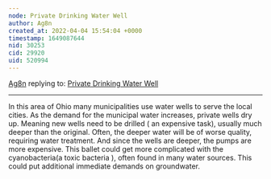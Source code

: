 ```yaml
---
node: Private Drinking Water Well 
author: Ag8n
created_at: 2022-04-04 15:54:04 +0000
timestamp: 1649087644
nid: 30253
cid: 29920
uid: 520994
---
```




[Ag8n](../profile/Ag8n) replying to: [Private Drinking Water Well ](../notes/TheChessGym/04-04-2022/private-drinking-water-well)

----
In this area of Ohio many municipalities use water wells to serve the local cities.  As the demand for the municipal water increases, private wells dry up.  Meaning new wells need to be drilled ( an expensive task), usually much deeper than the original.  Often, the deeper water will be of worse quality, requiring water treatment.  And since the wells are deeper, the pumps are more expensive.  This ballet could get more complicated with the cyanobacteria(a toxic bacteria ), often found in many water sources. This could put additional immediate demands on groundwater.  